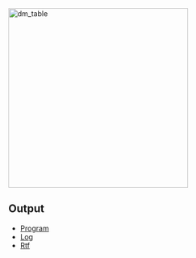 <img width="356" alt="dm_table" src="https://github.com/princeadeyemoboy/safety-domain/assets/136140184/914d554b-d3da-434a-b7bb-6250b4133133">


## Output
- [Program](https://github.com/princeadeyemoboy/safety-domain/blob/main/DM/assigned_case2.sas)
- [Log](https://github.com/princeadeyemoboy/safety-domain/blob/main/DM/dm.log)
- [Rtf](https://docs.google.com/document/d/1cFgRvLoZeSyqMgsG9QNsSMlE6Ps2Nyx0/edit?usp=drive_link&ouid=108592776259445124859&rtpof=true&sd=true)
